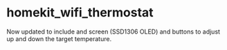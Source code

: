 # homekit_wifi_thermostat

Now updated to include and screen (SSD1306 OLED) and buttons to adjust up and down the target temperature. 
